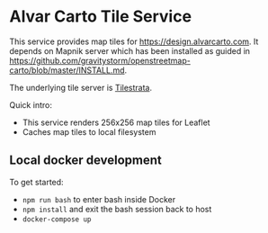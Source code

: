 # Alvar Carto Tile Service

This service provides map tiles for https://design.alvarcarto.com. It depends
on Mapnik server which has been installed as guided in https://github.com/gravitystorm/openstreetmap-carto/blob/master/INSTALL.md.

The underlying tile server is [Tilestrata](https://github.com/naturalatlas/tilestrata/).

Quick intro:

* This service renders 256x256 map tiles for Leaflet
* Caches map tiles to local filesystem


## Local docker development

To get started:

* `npm run bash` to enter bash inside Docker
* `npm install` and exit the bash session back to host
* `docker-compose up`
